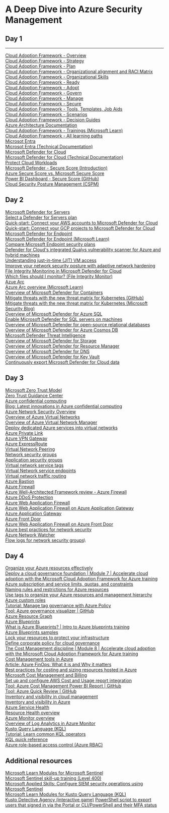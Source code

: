 # A Deep Dive into Azure Security Management

## Day 1

___

[Cloud Adoption Framework - Overview](https://docs.microsoft.com/azure/cloud-adoption-framework/overview?WT.mc_id=AZ-MVP-5002880)\
[Cloud Adoption Framework - Strategy](https://docs.microsoft.com/azure/cloud-adoption-framework/strategy?WT.mc_id=AZ-MVP-5002880)\
[Cloud Adoption Framework - Plan](https://learn.microsoft.com/azure/cloud-adoption-framework/plan?WT.mc_id=AZ-MVP-5002880)\
[Cloud Adoption Framework - Organizational alignment and RACI Matrix](https://learn.microsoft.com/azure/cloud-adoption-framework/organize/raci-alignment?WT.mc_id=AZ-MVP-5002880)\
[Cloud Adoption Framework - Organizational Skills](https://learn.microsoft.com/azure/cloud-adoption-framework/plan/adapt-roles-skills-processes?WT.mc_id=AZ-MVP-5002880)\
[Cloud Adoption Framework - Ready](https://learn.microsoft.com/azure/cloud-adoption-framework/ready?WT.mc_id=AZ-MVP-5002880)\
[Cloud Adoption Framework - Adopt](https://learn.microsoft.com/azure/cloud-adoption-framework/adopt?WT.mc_id=AZ-MVP-5002880)\
[Cloud Adoption Framework - Govern](https://learn.microsoft.com/azure/cloud-adoption-framework/govern?WT.mc_id=AZ-MVP-5002880)\
[Cloud Adoption Framework - Manage](https://learn.microsoft.com/azure/cloud-adoption-framework/manage?WT.mc_id=AZ-MVP-5002880)\
[Cloud Adoption Framework - Secure](https://learn.microsoft.com/azure/cloud-adoption-framework/secure?WT.mc_id=AZ-MVP-5002880)\
[Cloud Adoption Framework - Tools, Templates, Job Aids](https://learn.microsoft.com/azure/cloud-adoption-framework/resources/tools-templates?WT.mc_id=AZ-MVP-5002880)\
[Cloud Adoption Framework - Scenarios](https://docs.microsoft.com/azure/\cloud-adoption-framework/scenarios?WT.mc_id=AZ-MVP-5002880)\
[Cloud Adoption Framework - Decision Guides](https://learn.microsoft.com/azure/cloud-adoption-framework/decision-guides?WT.mc_id=AZ-MVP-5002880)\
[Azure Architecture Documentation](https://learn.microsoft.com/azure/architecture?WT.mc_id=AZ-MVP-5002880)\
[Cloud Adoption Framework - Trainings (Microsoft Learn)](https://learn.microsoft.com/training/modules/microsoft-cloud-adoption-framework-for-azure?WT.mc_id=AZ-MVP-5002880)\
[Cloud Adoption Framework - All learning paths](https://learn.microsoft.com/training/paths/cloud-adoption-framework?WT.mc_id=AZ-MVP-5002880)\
[Microsot Entra](https://www.microsoft.com/security/business/microsoft-entra?WT.mc_id=AZ-MVP-5002880)\
[Microsot Entra (Technical Documentation)](https://learn.microsoft.com/entra?WT.mc_id=AZ-MVP-5002880)\
[Microsoft Defender for Cloud](https://www.microsoft.com/security/business/cloud-security/microsoft-defender-cloud?WT.mc_id=AZ-MVP-5002880)\
[Microsoft Defender for Cloud (Technical Documentation)](https://learn.microsoft.com/azure/defender-for-cloud/defender-for-cloud-introduction?WT.mc_id=AZ-MVP-5002880)\
[Protect Cloud Workloads](https://learn.microsoft.com/azure/defender-for-cloud/defender-for-cloud-introduction?WT.mc_id=AZ-MVP-5002880#protect-cloud-workloads)\
[Microsoft Defender - Secure Score (Introduction)](https://learn.microsoft.com/azure/defender-for-cloud/secure-score-security-controls?WT.mc_id=AZ-MVP-5002880#introduction-to-secure-score)\
[Azure Secure Score vs. Microsoft Secure Score](https://techcommunity.microsoft.com/t5/microsoft-defender-for-cloud/azure-secure-score-vs-microsoft-secure-score/ba-p/2459684?WT.mc_id=AZ-MVP-5002880)\
[Power BI Dashboard - Secure Score (GitHub)](https://github.com/Azure/Azure-Security-Center/tree/master/Secure%20Score?WT.mc_id=AZ-MVP-5002880)\
[Cloud Security Posture Management (CSPM)](https://learn.microsoft.com/azure/defender-for-cloud/concept-cloud-security-posture-management?WT.mc_id=AZ-MVP-5002880)

## Day 2

[Microsoft Defender for Servers](https://learn.microsoft.com/azure/defender-for-cloud/plan-defender-for-servers-select-plan?WT.mc_id=AZ-MVP-5002880)\
[Select a Defender for Servers plan](https://learn.microsoft.com/azure/defender-for-cloud/plan-defender-for-servers-select-plan?WT.mc_id=AZ-MVP-5002880)\
[Quick-start: Connect your AWS accounts to Microsoft Defender for Cloud](https://learn.microsoft.com/azure/defender-for-cloud/quickstart-onboard-aws?WT.mc_id=AZ-MVP-5002880?pivots=env-settings)\
[Quick-start: Connect your GCP projects to Microsoft Defender for Cloud](https://learn.microsoft.com/azure/defender-for-cloud/quickstart-onboard-gcp?WT.mc_id=AZ-MVP-5002880?pivots=env-settings)\
[Microsoft Defender for Endpoint](https://www.microsoft.com/security/business/endpoint-security/microsoft-defender-endpoint?WT.mc_id=AZ-MVP-5002880)\
[Microsoft Defender for Endpoint (Microsoft Learn)](https://learn.microsoft.com/microsoft-365/security/defender-endpoint/microsoft-defender-endpoint?WT.mc_id=AZ-MVP-5002880)\
[Compare Microsoft Endpoint security plans](https://learn.microsoft.com/microsoft-365/security/defender-endpoint/defender-endpoint-plan-1-2?WT.mc_id=AZ-MVP-5002880#compare-microsoft-endpoint-security-plans-1)\
[Defender for Cloud's integrated Qualys vulnerability scanner for Azure and hybrid machines](https://learn.microsoft.com/azure/defender-for-cloud/deploy-vulnerability-assessment-vm?WT.mc_id=AZ-MVP-5002880)\
[Understanding just-in-time (JIT) VM access](https://learn.microsoft.com/azure/defender-for-cloud/just-in-time-access-overview?WT.mc_id=AZ-MVP-5002880?tabs=defender-for-container-arch-aks)\
[Improve your network security posture with adaptive network hardening](https://learn.microsoft.com/azure/defender-for-cloud/adaptive-network-hardening?WT.mc_id=AZ-MVP-5002880)\
[File Integrity Monitoring in Microsoft Defender for Cloud](https://learn.microsoft.com/azure/defender-for-cloud/file-integrity-monitoring-overview?WT.mc_id=AZ-MVP-5002880)\
[Which files should I monitor? (File Integrity Monitor)](https://learn.microsoft.com/azure/defender-for-cloud/file-integrity-monitoring-overview?WT.mc_id=AZ-MVP-5002880#which-files-should-i-monitor)\
[Azue Arc](https://azure.microsoft.com/products/azure-arc?WT.mc_id=AZ-MVP-5002880)\
[Azure Arc overview (Microsoft Learn)](https://learn.microsoft.com/azure/azure-arc/overview?WT.mc_id=AZ-MVP-5002880)\
[Overview of Microsoft Defender for Containers](https://learn.microsoft.com/azure/defender-for-cloud/defender-for-containers-introduction?WT.mc_id=AZ-MVP-5002880)\
[Mitigate threats with the new threat matrix for Kubernetes (GitHub)](https://microsoft.github.io/Threat-Matrix-for-Kubernetes?WT.mc_id=AZ-MVP-5002880)\
[Mitigate threats with the new threat matrix for Kubernetes (Microsoft Security Blog)](https://www.microsoft.com/security/blog/2022/12/07/mitigate-threats-with-the-new-threat-matrix-for-kubernetes?WT.mc_id=AZ-MVP-5002880)\
[Overview of Microsoft Defender for Azure SQL](https://learn.microsoft.com/azure/defender-for-cloud/defender-for-sql-introduction?WT.mc_id=AZ-MVP-5002880)\
[Enable Microsoft Defender for SQL servers on machines](https://learn.microsoft.com/azure/defender-for-cloud/defender-for-sql-usage?WT.mc_id=AZ-MVP-5002880)\
[Overview of Microsoft Defender for open-source relational databases](https://learn.microsoft.com/azure/defender-for-cloud/defender-for-databases-introduction?WT.mc_id=AZ-MVP-5002880)\
[Overview of Microsoft Defender for Azure Cosmos DB](https://learn.microsoft.com/azure/defender-for-cloud/concept-defender-for-cosmos?WT.mc_id=AZ-MVP-5002880)\
[Microsoft Defender Threat Intelligence](https://www.microsoft.com/security/business/siem-and-xdr/microsoft-defender-threat-intelligence?WT.mc_id=AZ-MVP-5002880)\
[Overview of Microsoft Defender for Storage](https://learn.microsoft.com/azure/defender-for-cloud/defender-for-storage-introduction?WT.mc_id=AZ-MVP-5002880)\
[Overview of Microsoft Defender for Resource Manager](https://learn.microsoft.com/azure/defender-for-cloud/defender-for-resource-manager-introduction?WT.mc_id=AZ-MVP-5002880)\
[Overview of Microsoft Defender for DNS](https://learn.microsoft.com/azure/defender-for-cloud/defender-for-dns-introduction?WT.mc_id=AZ-MVP-5002880)\
[Overview of Microsoft Defender for Key Vault](https://learn.microsoft.com/azure/defender-for-cloud/defender-for-key-vault-introduction?WT.mc_id=AZ-MVP-5002880)\
[Continuously export Microsoft Defender for Cloud data](https://learn.microsoft.com/azure/defender-for-cloud/continuous-export?WT.mc_id=AZ-MVP-5002880?tabs=azure-portal)

## Day 3

[Microsoft Zero Trust Model](https://www.microsoft.com/security/business/zero-trust?WT.mc_id=AZ-MVP-5002880)\
[Zero Trust Guidance Center](https://learn.microsoft.com/security/zero-trust/zero-trust-overview?WT.mc_id=AZ-MVP-5002880)\
[Azure confidential computing](https://learn.microsoft.com/azure/confidential-computing?WT.mc_id=AZ-MVP-5002880)\
[Blog: Latest innovations in Azure confidential computing](https://techcommunity.microsoft.com/t5/azure-confidential-computing/latest-innovations-in-azure-confidential-computing/ba-p/3573389?WT.mc_id=AZ-MVP-5002880)\
[Azure Network Security Overview](https://learn.microsoft.com/azure/security/fundamentals/network-overview)\
[Overview of Azure Virtual Networks](https://learn.microsoft.com/azure/virtual-network/virtual-networks-overview?WT.mc_id=AZ-MVP-5002880)\
[Overview of Azure Virtual Network Manager](https://learn.microsoft.com/azure/virtual-network-manager/overview?WT.mc_id=AZ-MVP-5002880)\
[Deploy dedicated Azure services into virtual networks](https://learn.microsoft.com/azure/virtual-network/virtual-network-for-azure-services?WT.mc_id=AZ-MVP-5002880)\
[Azure Private Link](https://learn.microsoft.com/azure/private-link/private-link-overview?WT.mc_id=AZ-MVP-5002880)\
[Azure VPN Gateway](https://learn.microsoft.com/azure/vpn-gateway/vpn-gateway-about-vpngateways?WT.mc_id=AZ-MVP-5002880)\
[Azure ExpressRoute](https://learn.microsoft.com/azure/expressroute/expressroute-introduction?WT.mc_id=AZ-MVP-5002880)\
[Virtual Network Peering](https://learn.microsoft.com/azure/virtual-network/virtual-network-peering-overview?WT.mc_id=AZ-MVP-5002880)\
[Network security groups](https://learn.microsoft.com/azure/virtual-network/network-security-groups-overview?WT.mc_id=AZ-MVP-5002880)\
[Application security groups](https://learn.microsoft.com/azure/virtual-network/application-security-groups?WT.mc_id=AZ-MVP-5002880)\
[Virtual network service tags](https://learn.microsoft.com/azure/virtual-network/service-tags-overview?WT.mc_id=AZ-MVP-5002880)\
[Virtual Network service endpoints](https://learn.microsoft.com/azure/virtual-network/virtual-network-service-endpoints-overview?WT.mc_id=AZ-MVP-5002880)\
[Virtual network traffic routing](https://learn.microsoft.com/azure/virtual-network/virtual-networks-udr-overview?WT.mc_id=AZ-MVP-5002880)\
[Azure Bastion](https://learn.microsoft.com/azure/bastion/bastion-overview?WT.mc_id=AZ-MVP-5002880)\
[Azure Firewall](https://learn.microsoft.com/azure/firewall/overview?WT.mc_id=AZ-MVP-5002880)\
[Azure Well-Architected Framework review - Azure Firewall](https://learn.microsoft.com/azure/architecture/framework/services/networking/azure-firewall?WT.mc_id=AZ-MVP-5002880)\
[Azure DDoS Protection](https://learn.microsoft.com/azure/ddos-protection/ddos-protection-overview?WT.mc_id=AZ-MVP-5002880)\
[Azure Web Application Firewall](https://learn.microsoft.com/azure/web-application-firewall/overview?WT.mc_id=AZ-MVP-5002880)\
[Azure Web Application Firewall on Azure Application Gateway](https://learn.microsoft.com/azure/web-application-firewall/ag/ag-overview?WT.mc_id=AZ-MVP-5002880)\
[Azure Application Gateway](https://learn.microsoft.com/azure/application-gateway/overview?WT.mc_id=AZ-MVP-5002880)\
[Azure Front Door](https://learn.microsoft.com/azure/frontdoor/front-door-overview?WT.mc_id=AZ-MVP-5002880)\
[Azure Web Application Firewall on Azure Front Door](https://learn.microsoft.com/azure/web-application-firewall/afds/afds-overview?WT.mc_id=AZ-MVP-5002880)\
[Azure best practices for network security](https://learn.microsoft.com/azure/security/fundamentals/network-best-practices?WT.mc_id=AZ-MVP-5002880)\
[Azure Network Watcher](https://learn.microsoft.com/azure/network-watcher/network-watcher-monitoring-overview)\
[Flow logs for network security groups](https://learn.microsoft.com/azure/network-watcher/network-watcher-nsg-flow-logging-overview?WT.mc_id=AZ-MVP-5002880)\

## Day 4

[Organize your Azure resources effectively](https://learn.microsoft.com/azure/cloud-adoption-framework/ready/azure-setup-guide/organize-resources?WT.mc_id=AZ-MVP-5002880)\
[Deploy a cloud governance foundation | Module 7 | Accelerate cloud adoption with the Microsoft Cloud Adoption Framework for Azure training](https://learn.microsoft.com/training/modules/cloud-adoption-framework-govern/7-deploy-governance-foundation?WT.mc_id=AZ-MVP-5002880)\
[Azure subscription and service limits, quotas, and constraints](https://learn.microsoft.com/azure/azure-resource-manager/management/azure-subscription-service-limits?WT.mc_id=AZ-MVP-5002880)\
[Naming rules and restrictions for Azure resources](https://learn.microsoft.com/azure/azure-resource-manager/management/resource-name-rules?WT.mc_id=AZ-MVP-5002880)\
[Use tags to organize your Azure resources and management hierarchy](https://learn.microsoft.com/azure/azure-resource-manager/management/tag-resources?WT.mc_id=AZ-MVP-5002880)\
[Azure custom roles](https://learn.microsoft.com/azure/role-based-access-control/custom-roles?WT.mc_id=AZ-MVP-5002880)\
[Tutorial: Manage tag governance with Azure Policy](https://docs.microsoft.com/azure/governance/policy/tutorials/govern-tags?WT.mc_id=AZ-MVP-5002880)\
[Tool: Azure governance visualizer | GitHub](https://github.com/JulianHayward/Azure-MG-Sub-Governance-Reporting?WT.mc_id=AZ-MVP-5002880)\
[Azure Resource Graph](https://learn.microsoft.com/azure/governance/resource-graph/overview?WT.mc_id=AZ-MVP-5002880)\
[Azure Blueprints](https://learn.microsoft.com/azure/governance/blueprints/overview?WT.mc_id=AZ-MVP-5002880)\
[What is Azure Blueprints? | Intro to Azure blueprints training](https://learn.microsoft.com/training/modules/intro-to-azure-blueprints/2-what-is-azure-blueprints?WT.mc_id=AZ-MVP-5002880)\
[Azure Blueprints samples](https://learn.microsoft.com/azure/governance/blueprints/samples?WT.mc_id=AZ-MVP-5002880)\
[Lock your resources to protect your infrastructure](https://learn.microsoft.com/azure/azure-resource-manager/management/lock-resources?WT.mc_id=AZ-MVP-5002880)\
[Define corporate policy for cloud governance](https://learn.microsoft.com/azure/cloud-adoption-framework/govern/policy-compliance/policy-definition?WT.mc_id=AZ-MVP-5002880)\
[The Cost Management discipline | Module 8 | Accelerate cloud adoption with the Microsoft Cloud Adoption Framework for Azure training](https://learn.microsoft.com/training/modules/cloud-adoption-framework-govern/8-mature-cost-management?WT.mc_id=AZ-MVP-5002880)\
[Cost Management tools in Azure](https://learn.microsoft.com/azure/cloud-adoption-framework/govern/cost-management/toolchain?WT.mc_id=AZ-MVP-5002880)\
[Article: Azure FinOps: What it is and Why it matters](https://www.ituziast.com/index.php/2023/02/20/azure-finops-what-it-is-and-why-it-matters)\
[Best practices for costing and sizing resources hosted in Azure](https://learn.microsoft.com/azure/cloud-adoption-framework/govern/cost-management/best-practices?WT.mc_id=AZ-MVP-5002880)\
[Microsoft Cost Management and Billing](https://learn.microsoft.com/azure/cost-management-billing/cost-management-billing-overview?WT.mc_id=AZ-MVP-5002880)\
[Set up and configure AWS Cost and Usage report integration](https://learn.microsoft.com/azure/cost-management-billing/costs/aws-integration-set-up-configure?WT.mc_id=AZ-MVP-5002880)\
[Tool: Azure Cost Management Power BI Report | GitHub](https://github.com/chris-bowman/Azure-Cost-Reporting?WT.mc_id=AZ-MVP-5002880)\
[Tool: Azure Quick Review | GitHub](https://github.com/cmendible/azqr?WT.mc_id=AZ-MVP-5002880)\
[Inventory and visibility in cloud management](https://learn.microsoft.com/azure/cloud-adoption-framework/manage/considerations/inventory?WT.mc_id=AZ-MVP-5002880)\
[Inventory and visibility in Azure](https://learn.microsoft.com/azure/cloud-adoption-framework/manage/azure-management-guide/inventory?WT.mc_id=AZ-MVP-5002880)\
[Azure Service Health](https://learn.microsoft.com/azure/service-health/service-health-portal-update?WT.mc_id=AZ-MVP-5002880)\
[Resource Health overview](https://learn.microsoft.com/azure/service-health/resource-health-overview?WT.mc_id=AZ-MVP-5002880)\
[Azure Monitor overview](https://learn.microsoft.com/azure/azure-monitor/overview?WT.mc_id=AZ-MVP-5002880)\
[Overview of Log Analytics in Azure Monitor](https://learn.microsoft.com/azure/azure-monitor/logs/log-analytics-overview?WT.mc_id=AZ-MVP-5002880)\
[Kusto Query Language (KQL)](https://learn.microsoft.com/azure/data-explorer/kusto/query?WT.mc_id=AZ-MVP-5002880)\
[Tutorial: Learn common KQL operators](https://learn.microsoft.com/azure/data-explorer/kusto/query/tutorials/learn-common-operators?WT.mc_id=AZ-MVP-5002880)\
[KQL quick reference](https://learn.microsoft.com/azure/data-explorer/kql-quick-reference?WT.mc_id=AZ-MVP-5002880)\
[Azure role-based access control (Azure RBAC)](https://learn.microsoft.com/azure/role-based-access-control/overview?WT.mc_id=AZ-MVP-5002880)

## Additional resources

[Microsoft Learn Modules for Microsoft Sentinel](https://learn.microsoft.com/training/browse/?expanded=azure&products=microsoft-sentinel&WT.mc_id=AZ-MVP-5002880)\
[Microsoft Sentinel skill-up training (Level 400)](https://learn.microsoft.com/en-us/azure/sentinel/skill-up-resources?WT.mc_id=AZ-MVP-5002880)\
[Microsoft Applied Skills: Configure SIEM security operations using Microsoft Sentinel](https://learn.microsoft.com/en-us/credentials/applied-skills/configure-siem-security-operations-using-microsoft-sentinel?WT.mc_id=AZ-MVP-5002880)\
[Microsoft Learn Modules for Kusto Query Language (KQL)](https://learn.microsoft.com/en-us/training/browse/?expanded=azure&terms=kusto+query+language&WT.mc_id=AZ-MVP-5002880)\
[Kusto Detective Agency (interactive game)](https://detective.kusto.io/)
[PowerShell script to export users that signed in via the Portal or CLI/PowerShell and their MFA status](https://azuread.github.io/MSIdentityTools/commands/Export-MsIdAzureMfaReport?WT.mc_id=AZ-MVP-5002880)
